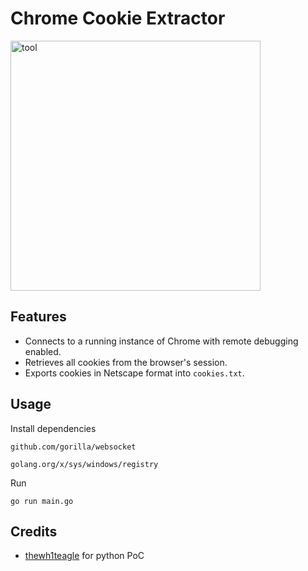 # Chrome Cookie Extractor

 <img src="https://i.imgur.com/yvxmBDv.png" alt="tool" width="400"/>
 
## Features
- Connects to a running instance of Chrome with remote debugging enabled.
- Retrieves all cookies from the browser's session.
- Exports cookies in Netscape format into `cookies.txt`.
  
## Usage
Install dependencies
```console
github.com/gorilla/websocket
```
```console
golang.org/x/sys/windows/registry
```
Run
```console
go run main.go
```

## Credits
- [thewh1teagle](https://github.com/thewh1teagle) for python PoC
